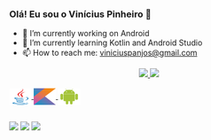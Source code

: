 ### Olá! Eu sou o Vinícius Pinheiro 👋


- 🔭 I’m currently working on Android
- 🌱 I’m currently learning Kotlin and Android Studio
- 📫 How to reach me: viniciuspanjos@gmail.com

<div align="center">
  <a href="https://github.com/vinipanjos">
  <img height="180em" src="https://github-readme-stats.vercel.app/api?username=vinipanjos&show_icons=true&theme=dark&include_all_commits=true&count_private=true"/>
  <img height="180em" src="https://github-readme-stats.vercel.app/api/top-langs/?username=vinipanjos&layout=compact&langs_count=7&theme=dark"/>
</div>
  
 <div style="display: inline_block"><br>
  <img align="center" alt="Vini-Java" height="30" width="40" src="https://raw.githubusercontent.com/devicons/devicon/master/icons/java/java-original.svg">
  <img align="center" alt="Vini-Kotlin" height="30" width="40" src="https://raw.githubusercontent.com/devicons/devicon/master/icons/kotlin/kotlin-original.svg">
  <img align="center" alt="Vini-Android" height="30" width="40" src="https://raw.githubusercontent.com/devicons/devicon/master/icons/android/android-original.svg">
</div>
  
  ##
  
<div> 
  <a href="https://instagram.com/vinipanjos" target="_blank"><img src="https://img.shields.io/badge/-Instagram-%23E4405F?style=for-the-badge&logo=instagram&logoColor=white" target="_blank"></a>
  <a href = "mailto:viniciuspanjos@gmail.com"><img src="https://img.shields.io/badge/-Gmail-%23333?style=for-the-badge&logo=gmail&logoColor=white" target="_blank"></a>
  <a href="https://www.linkedin.com/in/engviniciuspanjos" target="_blank"><img src="https://img.shields.io/badge/-LinkedIn-%230077B5?style=for-the-badge&logo=linkedin&logoColor=white" target="_blank"></a> 
 
</div>
